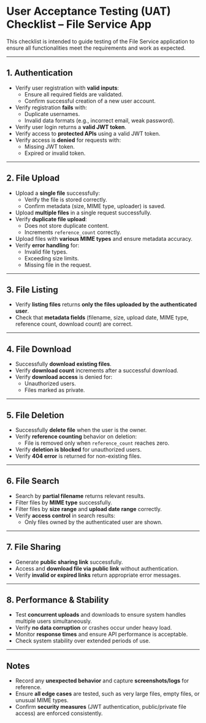 # User Acceptance Testing (UAT) Checklist – File Service App

This checklist is intended to guide testing of the File Service application to ensure all functionalities meet the requirements and work as expected.

---

## 1. Authentication

- Verify user registration with **valid inputs**:
  - Ensure all required fields are validated.
  - Confirm successful creation of a new user account.
- Verify registration **fails** with:
  - Duplicate usernames.
  - Invalid data formats (e.g., incorrect email, weak password).
- Verify user login returns a **valid JWT token**.
- Verify access to **protected APIs** using a valid JWT token.
- Verify access is **denied** for requests with:
  - Missing JWT token.
  - Expired or invalid token.

---

## 2. File Upload

- Upload a **single file** successfully:
  - Verify the file is stored correctly.
  - Confirm metadata (size, MIME type, uploader) is saved.
- Upload **multiple files** in a single request successfully.
- Verify **duplicate file upload**:
  - Does not store duplicate content.
  - Increments `reference_count` correctly.
- Upload files with **various MIME types** and ensure metadata accuracy.
- Verify **error handling** for:
  - Invalid file types.
  - Exceeding size limits.
  - Missing file in the request.

---

## 3. File Listing

- Verify **listing files** returns **only the files uploaded by the authenticated user**.
- Check that **metadata fields** (filename, size, upload date, MIME type, reference count, download count) are correct.

---

## 4. File Download

- Successfully **download existing files**.
- Verify **download count** increments after a successful download.
- Verify **download access** is denied for:
  - Unauthorized users.
  - Files marked as private.

---

## 5. File Deletion

- Successfully **delete file** when the user is the owner.
- Verify **reference counting** behavior on deletion:
  - File is removed only when `reference_count` reaches zero.
- Verify **deletion is blocked** for unauthorized users.
- Verify **404 error** is returned for non-existing files.

---

## 6. File Search

- Search by **partial filename** returns relevant results.
- Filter files by **MIME type** successfully.
- Filter files by **size range** and **upload date range** correctly.
- Verify **access control** in search results:
  - Only files owned by the authenticated user are shown.

---

## 7. File Sharing

- Generate **public sharing link** successfully.
- Access and **download file via public link** without authentication.
- Verify **invalid or expired links** return appropriate error messages.

---

## 8. Performance & Stability

- Test **concurrent uploads** and downloads to ensure system handles multiple users simultaneously.
- Verify **no data corruption** or crashes occur under heavy load.
- Monitor **response times** and ensure API performance is acceptable.
- Check system stability over extended periods of use.

---

## Notes

- Record any **unexpected behavior** and capture **screenshots/logs** for reference.
- Ensure **all edge cases** are tested, such as very large files, empty files, or unusual MIME types.
- Confirm **security measures** (JWT authentication, public/private file access) are enforced consistently.
